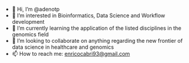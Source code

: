 - 👋 Hi, I’m @adenotp
- 👀 I’m interested in Bioinformatics, Data Science and Workflow development
- 🌱 I’m currently learning the application of the listed disciplines in the genomics field
- 💞️ I’m looking to collaborate on anything regarding the new frontier of data science in healthcare and genomics
- 📫 How to reach me: enricocabri93@gmail.com

<!---
adenotp/adenotp is a ✨ special ✨ repository because its `README.md` (this file) appears on your GitHub profile.
You can click the Preview link to take a look at your changes.
--->

